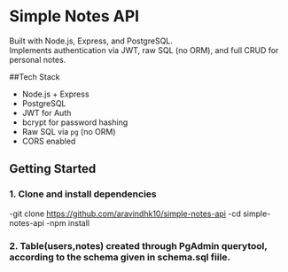 # Simple Notes API

Built with Node.js, Express, and PostgreSQL.  
Implements authentication via JWT, raw SQL (no ORM), and full CRUD for personal notes.


##Tech Stack

- Node.js + Express
- PostgreSQL
- JWT for Auth
- bcrypt for password hashing
- Raw SQL via `pg` (no ORM)
- CORS enabled


## Getting Started

### 1. Clone and install dependencies

-git clone https://github.com/aravindhk10/simple-notes-api
-cd simple-notes-api
-npm install

### 2. Table(users,notes) created through PgAdmin querytool, according to the schema given in schema.sql fiile.

    

